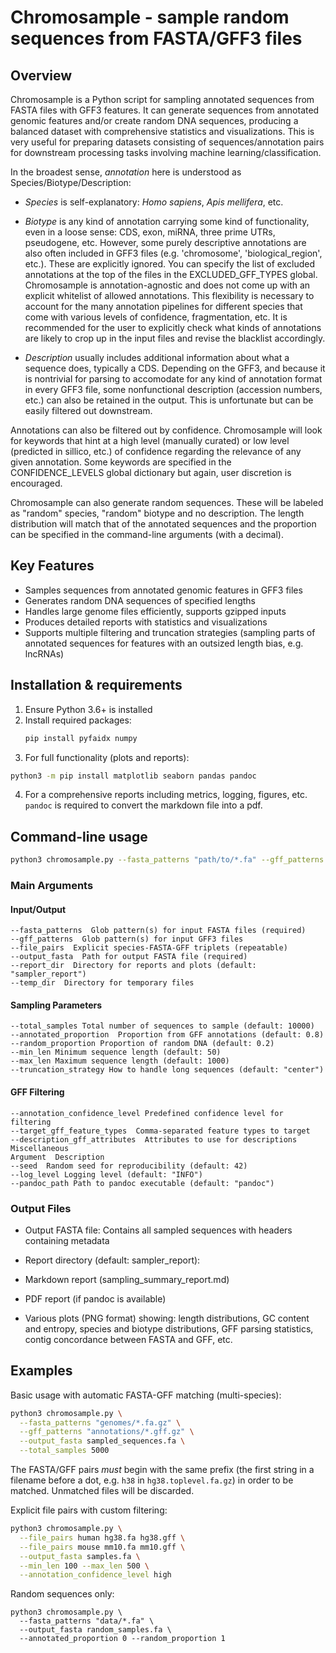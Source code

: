 # Chromosample - sample random sequences from FASTA/GFF3 files

## Overview

Chromosample is a Python script for sampling annotated sequences from FASTA files with GFF3 features. It can generate sequences from annotated genomic features and/or create random DNA sequences, producing a balanced dataset with comprehensive statistics and visualizations. This is very useful for preparing datasets consisting of sequences/annotation pairs for downstream processing tasks involving machine learning/classification.

In the broadest sense, *annotation* here is understood as Species/Biotype/Description:

* *Species* is self-explanatory: *Homo sapiens*, *Apis mellifera*, etc.

* *Biotype* is any kind of annotation carrying some kind of functionality, even in a loose sense: CDS, exon, miRNA, three prime UTRs, pseudogene, etc. However, some purely descriptive annotations are also often included in GFF3 files (e.g. 'chromosome', 'biological_region', etc.). These are explicitly ignored. You can specify the list of excluded annotations at the top of the files in the EXCLUDED_GFF_TYPES global. Chromosample is annotation-agnostic and does not come up with an explicit whitelist of allowed annotations. This flexibility is necessary to account for the many annotation pipelines for different species that come with various levels of confidence, fragmentation, etc. It is recommended for the user to explicitly check what kinds of annotations are likely to crop up in the input files and revise the blacklist accordingly.

* *Description* usually includes additional information about what a sequence does, typically a CDS. Depending on the GFF3, and because it is nontrivial for parsing to accomodate for any kind of annotation format in every GFF3 file, some nonfunctional description (accession numbers, etc.) can also be retained in the output. This is unfortunate but can be easily filtered out downstream.

Annotations can also be filtered out by confidence. Chromosample will look for keywords that hint at a high level (manually curated) or low level (predicted in sillico, etc.) of confidence regarding the relevance of any given annotation. Some keywords are specified in the CONFIDENCE_LEVELS global dictionary but again, user discretion is encouraged.

Chromosample can also generate random sequences. These will be labeled as "random" species, "random" biotype and no description. The length distribution will match that of the annotated sequences and the proportion can be specified in the command-line arguments (with a decimal).

## Key Features

- Samples sequences from annotated genomic features in GFF3 files
- Generates random DNA sequences of specified lengths
- Handles large genome files efficiently, supports gzipped inputs
- Produces detailed reports with statistics and visualizations
- Supports multiple filtering and truncation strategies (sampling parts of annotated sequences for features with an outsized length bias, e.g. lncRNAs)

## Installation & requirements

1. Ensure Python 3.6+ is installed
2. Install required packages:
   ```bash
   pip install pyfaidx numpy
   ```
3. For full functionality (plots and reports):
  ```bash
  python3 -m pip install matplotlib seaborn pandas pandoc
  ```

4. For a comprehensive reports including metrics, logging, figures, etc. `pandoc` is required to convert the markdown file into a pdf.

## Command-line usage

```bash
python3 chromosample.py --fasta_patterns "path/to/*.fa" --gff_patterns "path/to/*gff" [other options]
```

### Main Arguments

#### Input/Output

```
--fasta_patterns  Glob pattern(s) for input FASTA files (required)
--gff_patterns  Glob pattern(s) for input GFF3 files
--file_pairs  Explicit species-FASTA-GFF triplets (repeatable)
--output_fasta  Path for output FASTA file (required)
--report_dir  Directory for reports and plots (default: "sampler_report")
--temp_dir  Directory for temporary files
```

#### Sampling Parameters

```
--total_samples Total number of sequences to sample (default: 10000)
--annotated_proportion  Proportion from GFF annotations (default: 0.8)
--random_proportion Proportion of random DNA (default: 0.2)
--min_len Minimum sequence length (default: 50)
--max_len Maximum sequence length (default: 1000)
--truncation_strategy How to handle long sequences (default: "center")
```

#### GFF Filtering

```
--annotation_confidence_level Predefined confidence level for filtering
--target_gff_feature_types  Comma-separated feature types to target
--description_gff_attributes  Attributes to use for descriptions
Miscellaneous
Argument  Description
--seed  Random seed for reproducibility (default: 42)
--log_level Logging level (default: "INFO")
--pandoc_path Path to pandoc executable (default: "pandoc")
```

### Output Files


* Output FASTA file: Contains all sampled sequences with headers containing metadata

* Report directory (default: sampler_report):

* Markdown report (sampling_summary_report.md)

* PDF report (if pandoc is available)

* Various plots (PNG format) showing: length distributions, GC content and entropy, species and biotype distributions, GFF parsing statistics, contig concordance between FASTA and GFF, etc.

## Examples

Basic usage with automatic FASTA-GFF matching (multi-species):
```bash
python3 chromosample.py \
  --fasta_patterns "genomes/*.fa.gz" \
  --gff_patterns "annotations/*.gff.gz" \
  --output_fasta sampled_sequences.fa \
  --total_samples 5000
```

The FASTA/GFF pairs *must* begin with the same prefix (the first string in a filename before a dot, e.g. `h38` in `hg38.toplevel.fa.gz`) in order to be matched. Unmatched files will be discarded.

Explicit file pairs with custom filtering:
```bash
python3 chromosample.py \
  --file_pairs human hg38.fa hg38.gff \
  --file_pairs mouse mm10.fa mm10.gff \
  --output_fasta samples.fa \
  --min_len 100 --max_len 500 \
  --annotation_confidence_level high
```

Random sequences only:

```
python3 chromosample.py \
  --fasta_patterns "data/*.fa" \
  --output_fasta random_samples.fa \
  --annotated_proportion 0 --random_proportion 1
```
